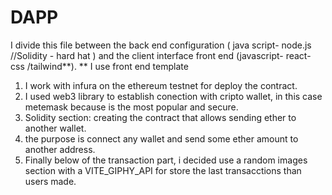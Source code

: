 # DAPP
I divide this file between the back end configuration ( java script- node.js //Solidity - hard hat ) and the client interface front end (javascript- react- css /tailwind**).
** I use front end template
1. I work with infura on the ethereum testnet for deploy the contract.
2. I used web3 library to establish conection with cripto wallet, in this case metemask because is the most popular and secure.
3. Solidity section: creating the contract that allows sending ether to another wallet.
4. the purpose is connect any wallet and send some ether amount to another address.
5. Finally below of the transaction part, i decided use a random images section with a VITE_GIPHY_API for store the last transacctions than users made.





